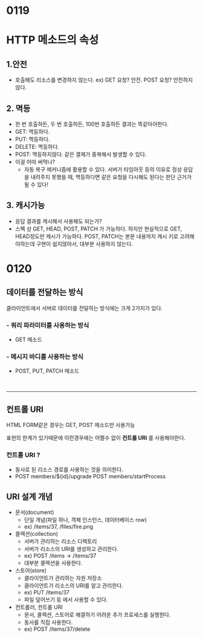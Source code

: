 # 0119



# HTTP 메소드의 속성

## 1.안전

- 호출해도 리소스를 변경하지 않는다.
  ex) GET 요청? 안전. POST 요청? 안전하지않다.



## 2. 멱등

-  한 번 호출하든, 두 번 호출하든, 100번 호출하든 결과는 똑같아야한다.
  - GET: 멱등하다.
  - PUT: 멱등하다.
  - DELETE: 멱등하다.
  - POST: 멱등하지않다. 같은 결제가 중복해서 발생할 수 있다.
- 이걸 어따 써먹나?
  - 자동 복구 메커니즘에 활용할 수 있다.
    서버가 타임아웃 등의 이유로 정상 응답을 내려주지 못했을 때, 멱등하다면 같은 요청을 다시해도 된다는 판단 근거가 될 수 있다!

## 3. 캐시가능

- 응답 결과를 캐시해서 사용해도 되는가?
- 스펙 상 GET, HEAD, POST, PATCH 가 가능하다.
  하지만 현실적으로 GET, HEAD정도만 캐시가 가능하다.
  POST, PATCH는 본문 내용까지 캐시 키로 고려해야하는데 구현이 쉽지않아서, 대부분 사용하지 않는다.



# 0120

## 데이터를 전달하는 방식

클라이언트에서 서버로 데이터를 전달하는 방식에는 크게 2가지가 있다.

### - 쿼리 파라미터를 사용하는 방식

- GET 메소드



### - 메시지 바디를 사용하는 방식

- POST, PUT, PATCH 메소드

<br>

---

## 컨트롤 URI

HTML FORM같은 경우는 GET, POST 메소드만 사용가능

표현의 한계가 있기때문에 이런경우에는 어쩔수 없이 **컨트롤 URI** 를 사용해야한다.

### 컨트롤 URI ?

- 동사로 된 리소스 경로를 사용하는 것을 의미한다.
- POST members/${id}/upgrade
  POST members/startProcess 



## URI 설계 개념

- 문서(document)
  - 단일 개념(파일 하나, 객체 인스턴스, 데이터베이스 row)
  - ex) /items/37, /files/fire.png
- 콜렉션(collection)
  - 서버가 관리하는 리소스 디렉토리
  - 서버가 리소스의 URI를 생성하고 관리한다.
  - ex) POST /items -> /items/37
  - 대부분 콜렉션을 사용한다.
- 스토어(store)
  - 클라이언트가 관리하는 자원 저장소
  - 클라이언트가 리소스의 URI를 알고 관리한다.
  - ex) PUT /items/37
  - 파일 덮어쓰기 등 에서 사용할 수 있다.
- 컨트롤러, 컨트롤 URI
  - 문서, 콜렉션, 스토어로 해결하기 어려운 추가 프로세스를 실행한다.
  - 동사를 직접 사용한다.
  - ex) POST /items/37/delete